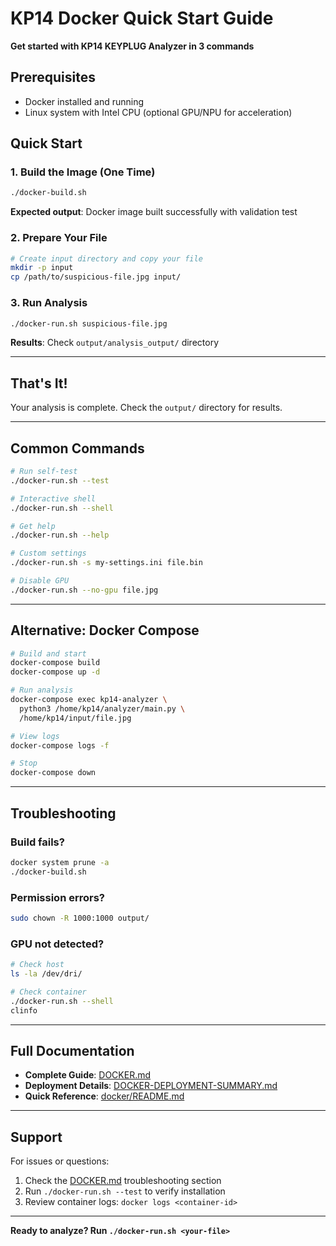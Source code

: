 # KP14 Docker Quick Start Guide

**Get started with KP14 KEYPLUG Analyzer in 3 commands**

## Prerequisites

- Docker installed and running
- Linux system with Intel CPU (optional GPU/NPU for acceleration)

## Quick Start

### 1. Build the Image (One Time)

```bash
./docker-build.sh
```

**Expected output**: Docker image built successfully with validation test

### 2. Prepare Your File

```bash
# Create input directory and copy your file
mkdir -p input
cp /path/to/suspicious-file.jpg input/
```

### 3. Run Analysis

```bash
./docker-run.sh suspicious-file.jpg
```

**Results**: Check `output/analysis_output/` directory

---

## That's It!

Your analysis is complete. Check the `output/` directory for results.

---

## Common Commands

```bash
# Run self-test
./docker-run.sh --test

# Interactive shell
./docker-run.sh --shell

# Get help
./docker-run.sh --help

# Custom settings
./docker-run.sh -s my-settings.ini file.bin

# Disable GPU
./docker-run.sh --no-gpu file.jpg
```

---

## Alternative: Docker Compose

```bash
# Build and start
docker-compose build
docker-compose up -d

# Run analysis
docker-compose exec kp14-analyzer \
  python3 /home/kp14/analyzer/main.py \
  /home/kp14/input/file.jpg

# View logs
docker-compose logs -f

# Stop
docker-compose down
```

---

## Troubleshooting

### Build fails?
```bash
docker system prune -a
./docker-build.sh
```

### Permission errors?
```bash
sudo chown -R 1000:1000 output/
```

### GPU not detected?
```bash
# Check host
ls -la /dev/dri/

# Check container
./docker-run.sh --shell
clinfo
```

---

## Full Documentation

- **Complete Guide**: [DOCKER.md](DOCKER.md)
- **Deployment Details**: [DOCKER-DEPLOYMENT-SUMMARY.md](DOCKER-DEPLOYMENT-SUMMARY.md)
- **Quick Reference**: [docker/README.md](docker/README.md)

---

## Support

For issues or questions:
1. Check the [DOCKER.md](DOCKER.md) troubleshooting section
2. Run `./docker-run.sh --test` to verify installation
3. Review container logs: `docker logs <container-id>`

---

**Ready to analyze? Run `./docker-run.sh <your-file>`**
